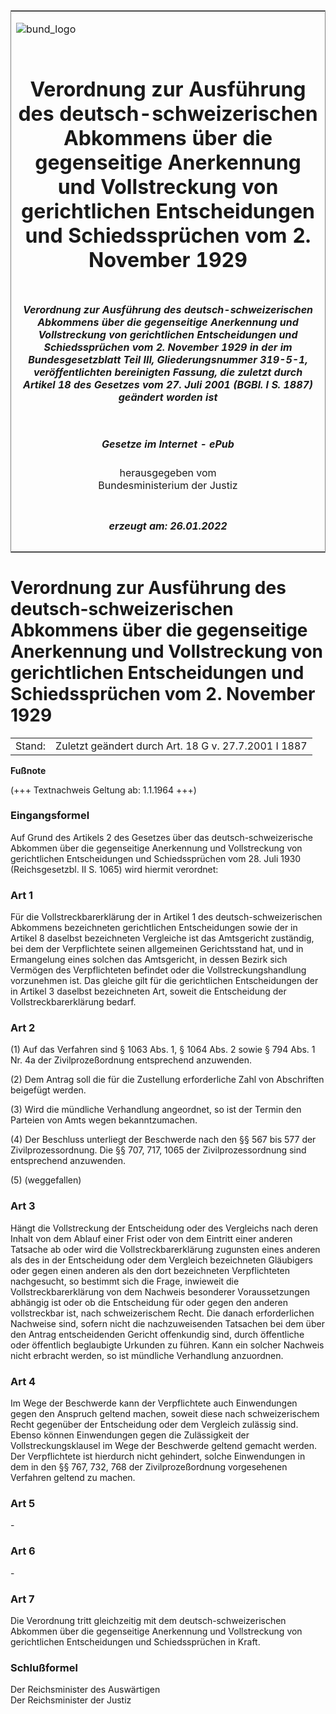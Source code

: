 <span id="DECKBLATT.html"></span>

<table border="0" frame="border" width="100%">

<tr valign="top">

<td align="left">

![bund\_logo](BfJ_2021_Web_de_de.gif)

</td>

<td align="right">

 

</td>

</tr>

<tr align="center" valign="middle">

<td colspan="2">

# Verordnung zur Ausführung des deutsch-schweizerischen Abkommens über die gegenseitige Anerkennung und Vollstreckung von gerichtlichen Entscheidungen und Schiedssprüchen vom 2. November 1929

</td>

</tr>

<tr align="center" valign="middle">

<td colspan="2">

##### Verordnung zur Ausführung des deutsch-schweizerischen Abkommens über die gegenseitige Anerkennung und Vollstreckung von gerichtlichen Entscheidungen und Schiedssprüchen vom 2. November 1929 in der im Bundesgesetzblatt Teil III, Gliederungsnummer 319-5-1, veröffentlichten bereinigten Fassung, die zuletzt durch Artikel 18 des Gesetzes vom 27. Juli 2001 (BGBl. I S. 1887) geändert worden ist

</td>

</tr>

<tr align="center" valign="middle">

<td colspan="2">

  
  

##### Gesetze im Internet - ePub  
  
herausgegeben vom  
Bundesministerium der Justiz

</td>

</tr>

<tr align="center" valign="bottom">

<td colspan="2">

  
  

##### erzeugt am: 26.01.2022

</td>

</tr>

</table>

<span id="BJNR212090930.html"></span>

# Verordnung zur Ausführung des deutsch-schweizerischen Abkommens über die gegenseitige Anerkennung und Vollstreckung von gerichtlichen Entscheidungen und Schiedssprüchen vom 2. November 1929

<div>

<div class="jnhtml">

|        |                                                      |
| ------ | ---------------------------------------------------- |
| Stand: | Zuletzt geändert durch Art. 18 G v. 27.7.2001 I 1887 |

</div>

</div>

<div>

  
**Fußnote**

<div class="jnhtml">

<div>

<div class="jurAbsatz">

(+++ Textnachweis Geltung ab: 1.1.1964 +++)

</div>

</div>

</div>

</div>

<span id="BJNR212090930BJNE000100306.html"></span>

### Eingangsformel  

<div>

<div class="jnhtml">

<div>

<div class="jurAbsatz">

Auf Grund des Artikels 2 des Gesetzes über das deutsch-schweizerische
Abkommen über die gegenseitige Anerkennung und Vollstreckung von
gerichtlichen Entscheidungen und Schiedssprüchen vom 28. Juli 1930
(Reichsgesetzbl. II S. 1065) wird hiermit verordnet:

</div>

</div>

</div>

</div>

<span id="BJNR212090930BJNE000200306.html"></span>

### Art 1  

<div>

<div class="jnhtml">

<div>

<div class="jurAbsatz">

Für die Vollstreckbarerklärung der in Artikel 1 des
deutsch-schweizerischen Abkommens bezeichneten gerichtlichen
Entscheidungen sowie der in Artikel 8 daselbst bezeichneten Vergleiche
ist das Amtsgericht zuständig, bei dem der Verpflichtete seinen
allgemeinen Gerichtsstand hat, und in Ermangelung eines solchen das
Amtsgericht, in dessen Bezirk sich Vermögen des Verpflichteten befindet
oder die Vollstreckungshandlung vorzunehmen ist. Das gleiche gilt für
die gerichtlichen Entscheidungen der in Artikel 3 daselbst bezeichneten
Art, soweit die Entscheidung der Vollstreckbarerklärung bedarf.

</div>

</div>

</div>

</div>

<span id="BJNR212090930BJNE000302310.html"></span>

### Art 2  

<div>

<div class="jnhtml">

<div>

<div class="jurAbsatz">

(1) Auf das Verfahren sind § 1063 Abs. 1, § 1064 Abs. 2 sowie § 794 Abs.
1 Nr. 4a der Zivilprozeßordnung entsprechend anzuwenden.

</div>

<div class="jurAbsatz">

(2) Dem Antrag soll die für die Zustellung erforderliche Zahl von
Abschriften beigefügt werden.

</div>

<div class="jurAbsatz">

(3) Wird die mündliche Verhandlung angeordnet, so ist der Termin den
Parteien von Amts wegen bekanntzumachen.

</div>

<div class="jurAbsatz">

(4) Der Beschluss unterliegt der Beschwerde nach den §§ 567 bis 577 der
Zivilprozessordnung. Die §§ 707, 717, 1065 der Zivilprozessordnung sind
entsprechend anzuwenden.

</div>

<div class="jurAbsatz">

(5) (weggefallen)

</div>

</div>

</div>

</div>

<span id="BJNR212090930BJNE000400306.html"></span>

### Art 3  

<div>

<div class="jnhtml">

<div>

<div class="jurAbsatz">

Hängt die Vollstreckung der Entscheidung oder des Vergleichs nach deren
Inhalt von dem Ablauf einer Frist oder von dem Eintritt einer anderen
Tatsache ab oder wird die Vollstreckbarerklärung zugunsten eines anderen
als des in der Entscheidung oder dem Vergleich bezeichneten Gläubigers
oder gegen einen anderen als den dort bezeichneten Verpflichteten
nachgesucht, so bestimmt sich die Frage, inwieweit die
Vollstreckbarerklärung von dem Nachweis besonderer Voraussetzungen
abhängig ist oder ob die Entscheidung für oder gegen den anderen
vollstreckbar ist, nach schweizerischem Recht. Die danach erforderlichen
Nachweise sind, sofern nicht die nachzuweisenden Tatsachen bei dem über
den Antrag entscheidenden Gericht offenkundig sind, durch öffentliche
oder öffentlich beglaubigte Urkunden zu führen. Kann ein solcher
Nachweis nicht erbracht werden, so ist mündliche Verhandlung anzuordnen.

</div>

</div>

</div>

</div>

<span id="BJNR212090930BJNE000501307.html"></span>

### Art 4  

<div>

<div class="jnhtml">

<div>

<div class="jurAbsatz">

Im Wege der Beschwerde kann der Verpflichtete auch Einwendungen gegen
den Anspruch geltend machen, soweit diese nach schweizerischem Recht
gegenüber der Entscheidung oder dem Vergleich zulässig sind. Ebenso
können Einwendungen gegen die Zulässigkeit der Vollstreckungsklausel im
Wege der Beschwerde geltend gemacht werden. Der Verpflichtete ist
hierdurch nicht gehindert, solche Einwendungen in dem in den §§ 767,
732, 768 der Zivilprozeßordnung vorgesehenen Verfahren geltend zu
machen.

</div>

</div>

</div>

</div>

<span id="BJNR212090930BJNE000600306.html"></span>

### Art 5  

<div>

<div class="jnhtml">

<div>

<div class="jurAbsatz">

\-

</div>

</div>

</div>

</div>

<span id="BJNR212090930BJNE000700306.html"></span>

### Art 6  

<div>

<div class="jnhtml">

<div>

<div class="jurAbsatz">

\-

</div>

</div>

</div>

</div>

<span id="BJNR212090930BJNE000800306.html"></span>

### Art 7  

<div>

<div class="jnhtml">

<div>

<div class="jurAbsatz">

Die Verordnung tritt gleichzeitig mit dem deutsch-schweizerischen
Abkommen über die gegenseitige Anerkennung und Vollstreckung von
gerichtlichen Entscheidungen und Schiedssprüchen in Kraft.

</div>

</div>

</div>

</div>

<span id="BJNR212090930BJNE000900306.html"></span>

### Schlußformel  

<div>

<div class="jnhtml">

<div>

<div class="jurAbsatz">

<span class="SP">Der Reichsminister des Auswärtigen</span>  
<span class="SP">Der Reichsminister der Justiz</span>

</div>

</div>

</div>

</div>
